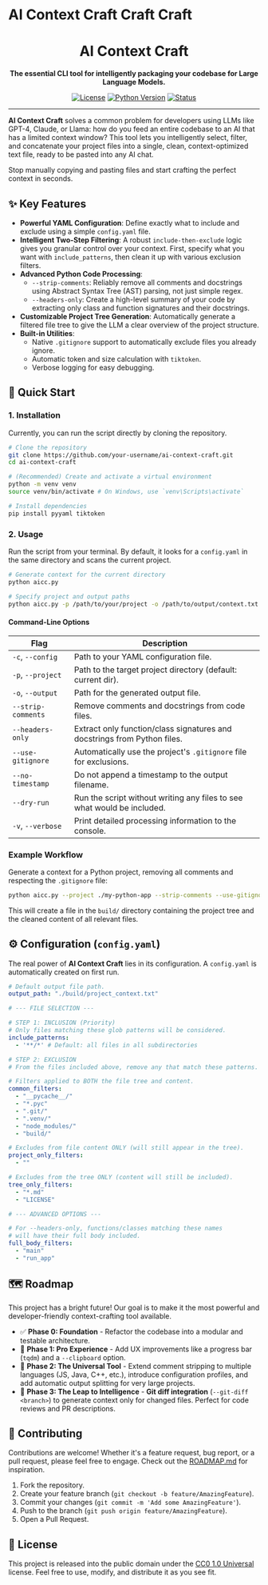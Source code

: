 # AI Context Craft Craft Craft

<div align="center">
  <h1>AI Context Craft</h1>
  <p><strong>The essential CLI tool for intelligently packaging your codebase for Large Language Models.</strong></p>
  
  <p>
    <a href="https://creativecommons.org/publicdomain/zero/1.0/"><img src="https://img.shields.io/badge/license-CC0_1.0-blue.svg" alt="License"></a>
    <a href="#"><img src="https://img.shields.io/badge/python-3.8+-green.svg" alt="Python Version"></a>
    <a href="#"><img src="https://img.shields.io/badge/status-active-brightgreen" alt="Status"></a>
  </p>
</div>

---

**AI Context Craft** solves a common problem for developers using LLMs like GPT-4, Claude, or Llama: how do you feed an entire codebase to an AI that has a limited context window? This tool lets you intelligently select, filter, and concatenate your project files into a single, clean, context-optimized text file, ready to be pasted into any AI chat.

Stop manually copying and pasting files and start crafting the perfect context in seconds.

## ✨ Key Features

*   **Powerful YAML Configuration**: Define exactly what to include and exclude using a simple `config.yaml` file.
*   **Intelligent Two-Step Filtering**: A robust `include-then-exclude` logic gives you granular control over your context. First, specify what you want with `include_patterns`, then clean it up with various exclusion filters.
*   **Advanced Python Code Processing**:
    *   `--strip-comments`: Reliably remove all comments and docstrings using Abstract Syntax Tree (AST) parsing, not just simple regex.
    *   `--headers-only`: Create a high-level summary of your code by extracting only class and function signatures and their docstrings.
*   **Customizable Project Tree Generation**: Automatically generate a filtered file tree to give the LLM a clear overview of the project structure.
*   **Built-in Utilities**:
    *   Native `.gitignore` support to automatically exclude files you already ignore.
    *   Automatic token and size calculation with `tiktoken`.
    *   Verbose logging for easy debugging.

## 🚀 Quick Start

### 1. Installation

Currently, you can run the script directly by cloning the repository.

```bash
# Clone the repository
git clone https://github.com/your-username/ai-context-craft.git
cd ai-context-craft

# (Recommended) Create and activate a virtual environment
python -m venv venv
source venv/bin/activate # On Windows, use `venv\Scripts\activate`

# Install dependencies
pip install pyyaml tiktoken
```

### 2. Usage

Run the script from your terminal. By default, it looks for a `config.yaml` in the same directory and scans the current project.

```bash
# Generate context for the current directory
python aicc.py

# Specify project and output paths
python aicc.py -p /path/to/your/project -o /path/to/output/context.txt
```

#### Command-Line Options

| Flag                 | Description                                                               |
| -------------------- | ------------------------------------------------------------------------- |
| `-c`, `--config`     | Path to your YAML configuration file.                                     |
| `-p`, `--project`    | Path to the target project directory (default: current dir).              |
| `-o`, `--output`     | Path for the generated output file.                                       |
| `--strip-comments`   | Remove comments and docstrings from code files.                           |
| `--headers-only`     | Extract only function/class signatures and docstrings from Python files.  |
| `--use-gitignore`    | Automatically use the project's `.gitignore` file for exclusions.         |
| `--no-timestamp`     | Do not append a timestamp to the output filename.                         |
| `--dry-run`          | Run the script without writing any files to see what would be included.   |
| `-v`, `--verbose`    | Print detailed processing information to the console.                     |

### Example Workflow

Generate a context for a Python project, removing all comments and respecting the `.gitignore` file:

```bash
python aicc.py --project ./my-python-app --strip-comments --use-gitignore -v
```

This will create a file in the `build/` directory containing the project tree and the cleaned content of all relevant files.

## ⚙️ Configuration (`config.yaml`)

The real power of **AI Context Craft** lies in its configuration. A `config.yaml` is automatically created on first run.

```yaml
# Default output file path.
output_path: "./build/project_context.txt"

# --- FILE SELECTION ---

# STEP 1: INCLUSION (Priority)
# Only files matching these glob patterns will be considered.
include_patterns:
  - '**/*' # Default: all files in all subdirectories

# STEP 2: EXCLUSION
# From the files included above, remove any that match these patterns.

# Filters applied to BOTH the file tree and content.
common_filters:
  - "__pycache__/"
  - "*.pyc"
  - ".git/"
  - ".venv/"
  - "node_modules/"
  - "build/"

# Excludes from file content ONLY (will still appear in the tree).
project_only_filters:
  - ""

# Excludes from the tree ONLY (content will still be included).
tree_only_filters:
  - "*.md"
  - "LICENSE"

# --- ADVANCED OPTIONS ---

# For --headers-only, functions/classes matching these names
# will have their full body included.
full_body_filters:
  - "main"
  - "run_app"
```

## 🗺️ Roadmap

This project has a bright future! Our goal is to make it the most powerful and developer-friendly context-crafting tool available.

*   ✅ **Phase 0: Foundation** - Refactor the codebase into a modular and testable architecture.
*   🚧 **Phase 1: Pro Experience** - Add UX improvements like a progress bar (`tqdm`) and a `--clipboard` option.
*   🚀 **Phase 2: The Universal Tool** - Extend comment stripping to multiple languages (JS, Java, C++, etc.), introduce configuration profiles, and add automatic output splitting for very large projects.
*   🧠 **Phase 3: The Leap to Intelligence** - **Git diff integration** (`--git-diff <branch>`) to generate context only for changed files. Perfect for code reviews and PR descriptions.

## 🤝 Contributing

Contributions are welcome! Whether it's a feature request, bug report, or a pull request, please feel free to engage. Check out the [ROADMAP.md](ROADMAP.md) for inspiration.

1.  Fork the repository.
2.  Create your feature branch (`git checkout -b feature/AmazingFeature`).
3.  Commit your changes (`git commit -m 'Add some AmazingFeature'`).
4.  Push to the branch (`git push origin feature/AmazingFeature`).
5.  Open a Pull Request.

## 📜 License

This project is released into the public domain under the [CC0 1.0 Universal](LICENSE) license. Feel free to use, modify, and distribute it as you see fit.